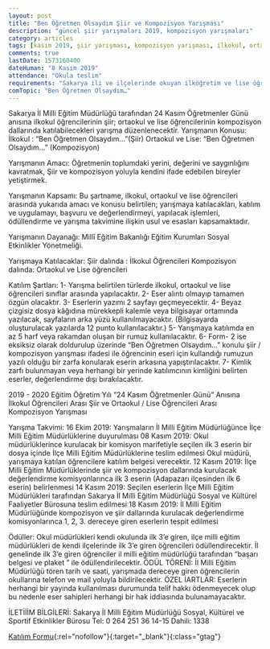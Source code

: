 ```yaml
---
layout: post
title: "Ben Öğretmen Olsaydım Şiir ve Kompozisyon Yarışması"
description: "güncel şiir yarışmaları 2019, kompozisyon yarışmaları"
category: articles
tags: [kasım 2019, şiir yarışması, kompozisyon yarışması, ilkokul, ortaokul, lise]
comments: true
lastDate: 1573160400
dateHuman: "8 Kasım 2019"
attendance: "Okula teslim"
requirements: "Sakarya ili ve ilçelerinde okuyan ilköğretim ve lise öğrencileri"
comTopic: "Ben Öğretmen Olsaydım…"
---
```


Sakarya İl Milli Eğitim Müdürlüğü tarafından 24 Kasım Öğretmenler Günü anısına ilkokul öğrencilerinin şiir; ortaokul ve lise öğrencilerinin kompozisyon dallarında katılabilecekleri yarışma düzenlenecektir.
Yarışmanın Konusu:
İlkokul : “Ben Öğretmen Olsaydım…”(Şiir)
Ortaokul ve Lise: “Ben Öğretmen Olsaydım…” (Kompozisyon)

Yarışmanın Amacı:
Öğretmenin toplumdaki yerini, değerini ve saygınlığını kavratmak,
Şiir ve kompozisyon yoluyla kendini ifade edebilen bireyler yetiştirmek.

Yarışmanın Kapsamı:
Bu şartname, ilkokul, ortaokul ve lise öğrencileri arasında yukarıda amacı ve konusu belirtilen; yarışmaya katılacakları, katılım ve uygulamayı, başvuru ve değerlendirmeyi, yapılacak işlemleri, ödüllendirme ve yarışma takvimine ilişkin usul ve esasları kapsamaktadır.

Yarışmanın Dayanağı:
Millî Eğitim Bakanlığı Eğitim Kurumları Sosyal Etkinlikler Yönetmeliği.

Yarışmaya Katılacaklar:
Şiir dalında : İlkokul Öğrencileri
Kompozisyon dalında: Ortaokul ve Lise öğrencileri

Katılım Şartları:
1- Yarışma belirtilen türlerde ilkokul, ortaokul ve lise öğrencileri sınıflar arasında yapılacaktır.
2- Eser alıntı olmayıp tamamen özgün olacaktır.
3- Eserlerin yazımı 2 sayfayı geçmeyecektir.
4- Beyaz çizgisiz dosya kâğıdına mürekkepli kalemle veya bilgisayar ortamında yazılacak, sayfaların arka yüzü kullanılmayacaktır. (Bilgisayarda oluşturulacak yazılarda 12 punto kullanılacaktır.)
5- Yarışmaya katılımda en az 5 harf veya rakamdan oluşan bir rumuz kullanılacaktır.
6- Form- 2 ise eksiksiz olarak doldurulup üzerinde “Ben Öğretmen Olsaydım…” konulu şiir / kompozisyon yarışması ifadesi ile öğrencinin eseri için kullandığı rumuzun yazılı olduğu bir zarfa konularak eserin arkasına yapıştırılacaktır.
7- Kimlik zarfı bulunmayan veya herhangi bir yerinde katılımcının kimliğini belirten eserler, değerlendirme dışı bırakılacaktır.

2019 - 2020 Eğitim Öğretim Yılı
“24 Kasım Öğretmenler Günü” Anısına
İlkokul Öğrencileri Arası Şiir ve Ortaokul /
Lise Öğrencileri Arası Kompozisyon
Yarışması
 
Yarışma Takvimi:
16 Ekim 2019: Yarışmaların İl Milli Eğitim Müdürlüğünce İlçe Milli Eğitim Müdürlüklerine duyurulması
08 Kasım 2019: Okul müdürlüklerince kurulacak bir komisyon marifetiyle seçilen ilk 3 eserin bir dosya içinde İlçe Milli Eğitim Müdürlüklerine teslim edilmesi Okul müdürü, yarışmaya katılan öğrencilere katılım belgesi verecektir.
12 Kasım 2019: İlçe Milli Eğitim Müdürlüklerinde şiir ve kompozisyon dallarında kurulacak
değerlendirme komisyonlarınca ilk 3 eserin (Adapazarı ilçesinden ilk 6 eserin) belirlenmesi
14 Kasım 2019: Seçilen eserlerin İlçe Milli Eğitim Müdürlükleri tarafından Sakarya İl Milli Eğitim
Müdürlüğü Sosyal ve Kültürel Faaliyetler Bürosuna teslim edilmesi
18 Kasım 2019: İl Milli Eğitim Müdürlüğünde kompozisyon ve şiir dallarında kurulacak
değerlendirme komisyonlarınca 1, 2, 3. dereceye giren eserlerin tespit edilmesi

Ödüller:
Okul müdürlükleri kendi okulunda ilk 3’e giren, ilçe milli eğitim müdürlükleri de kendi ilçelerinde
ilk 3’e giren öğrencileri ödüllendirecektir.
İl genelinde ilk 3’e giren öğrenciler il milli eğitim müdürlüğü tarafından “başarı belgesi ve plaket ”
ile ödüllendirilecektir.
ÖDÜL TÖRENİ:
İl Milli Eğitim Müdürlüğü tören tarih ve saati, yarışmada dereceye giren öğrencilerin okullarına
telefon ve mail yoluyla bildirilecektir.
ÖZEL İARTLAR:
Eserlerin herhangi bir yayında kullanılması durumunda telif hakkı ödenmeyecek olup bu nedenle eser
sahipleri herhangi bir hak iddiasında bulunamayacaktır.

İLETİİİM BİLGİLERİ:
Sakarya İl Milli Eğitim Müdürlüğü
Sosyal, Kültürel ve Sportif Etkinlikler Bürosu
Tel: 0 264 251 36 14-15 Dahili: 1338

[Katılım Formu](http://tokidemokrasiilkokulu.meb.k12.tr/meb_iys_dosyalar/54/05/732623/dosyalar/2019_10/23122800_Ben_OYretmen_OlsaydYm_konulu_Yiir_ve_Kompozisyon_YarYYmasY.pdf?utm_source=edebiyatyarismalari.com&utm_medium=affiliate&utm_campaign=cpc#oykugio){:rel="nofollow"}{:target="_blank"}{:class="gtag"}